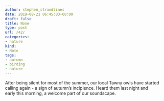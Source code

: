 ```yaml
---
author: stephen_strandlines
date: 2019-08-21 06:45:03+00:00
draft: false
title: None
type: post
url: /42/
categories:
- nature
kind:
- Note
tags:
- autumn
- birding
- nature
---
```





After being silent for most of the summer, our local Tawny owls have started calling again - a sign of autumn’s incipience. Heard them last night and early this morning, a welcome part of our soundscape.



